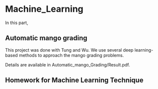 
# Machine_Learning

In this part, 

## Automatic mango grading
This project was done with Tung and Wu. We use several deep learning-based methods to approach the mango grading problems.  

Details are available in Automatic_mango_Grading/Result.pdf.

## Homework for Machine Learning Technique
